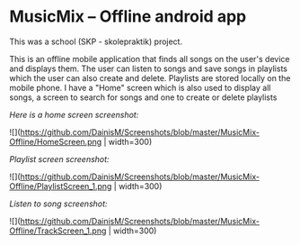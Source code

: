 # **MusicMix – Offline android app**

This was a school (SKP - skolepraktik) project.

This is an offline mobile application that finds all songs on the user's device and displays them. The user can listen to songs and save songs in playlists which the user can also create and delete. Playlists are stored locally on the mobile phone.
I have a "Home" screen which is also used to display all songs, a screen to search for songs and one to create or delete playlists

_Here is a home screen screenshot:_

![](https://github.com/DainisM/Screenshots/blob/master/MusicMix-Offline/HomeScreen.png | width=300)

_Playlist screen screenshot:_

![](https://github.com/DainisM/Screenshots/blob/master/MusicMix-Offline/PlaylistScreen_1.png | width=300)

_Listen to song screenshot:_

![](https://github.com/DainisM/Screenshots/blob/master/MusicMix-Offline/TrackScreen_1.png | width=300)
